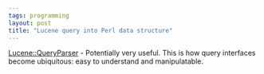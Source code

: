 ```yaml
---
tags: programming
layout: post
title: "Lucene query into Perl data structure"
---
```




<a href="http://search.cpan.org/author/SIMON/Lucene-QueryParser-1.02/">Lucene::QueryParser</a> - Potentially very useful. This is how query interfaces become ubiquitous: easy to understand and manipulatable.


